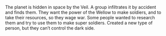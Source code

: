 The planet is hidden in space by the Veil.
A group infiltrates it by accident and finds them.
They want the power of the Wellow to make soldiers, and to take their resources, so they wage war.
Some people wanted to research them and try to use them to make super soldiers. Created a new type of person, but they can’t control the dark side. 
